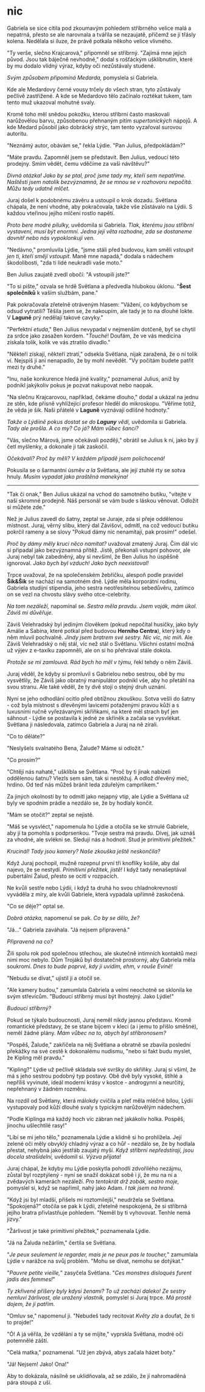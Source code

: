# nic

Gabriela se sice cítila pod zkoumavým pohledem stříbrného velice malá a nepatrná, přesto se ale narovnala a tvářila se nezaujatě, přičemž se jí třásly kolena. Nedělala si iluze, že právě potkala někoho velice vlivného.

"Ty verše, slečno Krajcarová," připomněl se stříbrný. "Zajímá mne jejich původ. Jsou tak báječně nevhodné," dodal s rošťáckým ušklíbnutím, které by mu dodalo vlídný výraz, kdyby oči nezůstávaly studené.

*Svým způsobem připomíná Medarda,* pomyslela si Gabriela. 

Kde ale Medardovy černé vousy trčely do všech stran, tyto zůstávaly pečlivě zastřižené. A kde se Medardovo tělo začínalo roztékat tukem, tam tento muž ukazoval mohutné svaly. 

Kromě toho měl snědou pokožku, kterou stříbrní často maskovali narůžovělou barvu, způsobenou přehnaným pitím *supertonických* nápojů. A kde Medard působil jako dobrácký strýc, tam tento vyzařoval surovou autoritu.

"Neznámý autor, obávám se," řekla Lýdie. "Pan Julius, předpokládám?"

"Máte pravdu. Zapomněl jsem se představit. Ben Julius, vedoucí této prodejny. Smím vědět, čemu vděčíme za vaši návštěvu?"

*Divná otázka! Jako by se ptal, proč jsme tady my, kteří sem nepatříme. Naštěstí jsem natolik bezvýznamná, že se mnou se v rozhovoru nepočítá. Můžu tedy udatně mlčet.*

Juraj došel k podobnému závěru a ustoupil o krok dozadu. Světlana chápala, že není vhodné, aby pokračovala, takže vše zůstávalo na Lýdii. S každou vteřinou jejího mlčení rostlo napětí.

*Proto bere modré pilulky,* uvědomila si Gabriela. *Tlak, kterému jsou stříbrní vystavení, musí být enormní. Jedna její věta rozhodne, zda se dostaneme dovnitř nebo nás vypoklonkují ven.*

"Nedávno," promluvila Lýdie, "jsme stáli před budovou, kam směli *vstoupit jen ti, kteří smějí vstoupit*. Maně mne napadá," dodala s nádechem škodolibosti, "zda ti lidé neukradli vaše moto."

Ben Julius zaujatě zvedl obočí: "A vstoupili jste?"

"To si pište," ozvala se hrdě Světlana a předvedla hlubokou úklonu. "**Šest společníků** k vaším službám, pane." 

Pak pokračovala zřetelně otráveným hlasem: "Vážení, co kdybychom se odsud vytratili? Těšila jsem se, že nakoupím, ale tady je to na dlouhé lokte. V **Laguně** prý nedělají takové cavyky."

"Perfektní *etuda*," Ben Julius nevypadal v nejmenším dotčeně, byť se chytil za srdce jako zasažen kordem. "*Touché*! Doufám, že ve vás medicína získala tolik, kolik ve vás ztratilo divadlo."

"Někteří získají, někteří ztratí," odsekla Světlana, nijak zaražená, že o ní tolik ví. Nejspíš ji ani nenapadlo, že by mohl nevědět. "Vy počítám budete patřit mezi ty druhé."

"Inu, naše konkurence hledá jiné kvality," poznamenal Julius, aniž by podnikl jakýkoliv pokus je pozvat nakupovat nebo naopak. 

"Na slečnu Krajcarovou, například, čekáme dlouho," dodal a ukázal na jednu ze stěn, kde přísně vyhlížející profesor hleděl do mikroskopu. "Věříme totiž, že věda je šik. Naši přátelé v **Laguně** vyznávají odlišné hodnoty."

*Takže o Lýdiině pokus dostat se do **Laguny** vědí,* uvědomila si Gabriela. *Tady ale prošla. A co my? Co já? Mám vůbec šanci?*

"Vás, slečno Márová, jsme očekávali později," obrátil se Julius k ní, jako by jí četl myšlenky, a dokonale ji tak zaskočil.

*Očekávali? Proč by měli? V každém případě jsem polichocená!*

Pokusila se o šarmantní úsměv *a la* Světlana, ale její ztuhlé rty se sotva hnuly. *Musím vypadat jako praštěná manekýna!*

******

"Tak či onak," Ben Julius ukázal na vchod do samotného butiku, "vítejte v naší skromné prodejně. Náš personál se vám bude s láskou věnovat. Odložit si můžete zde." 

Než je Julius zavedl do šatny, zeptal se Juraje, zda si přeje oddělenou místnost. Juraj, věrný slibu, který dal Závišovi, odmítl, na což vedoucí butiku pokrčil rameny a se slovy "Pokud dámy nic nenamítají, pak prosím!" odešel.

*Proč by dámy měly kruci něco namítat?* uvažoval zmatený Juraj. Čím dál víc si připadal jako bezvýznamná přítěž. Jistě, překonali vstupní pohovor, ale Juraj nebyl tak zabedněný, aby si nevšiml, že Ben Julius ho úspěšně ignoroval. *Jako bych byl vzduch! Jako bych neexistoval!*

Trpce uvažoval, že na společenském žebříčku, alespoň podle pravidel **Šik&Šik** se nachází na samotném dně. Lýdie měla korporátní rodinu, Gabriela studijní stipendia, jeho sestra neotřesitelnou sebedůvěru, zatímco on se vezl na chvostu slávy svého otce-celebrity.

*Na tom nezáleží,* napomínal se. *Sestra měla pravdu. Jsem voják, mám úkol. Záviš mi důvěřuje.*

Záviš Velehradský byl jediným člověkem (pokud nepočítal husičky, jako byly Amálie a Sabina, které potkal před budovou **Herního Centra**), který kdy o něm mluvil pochvalně. *Jindy jsem bratrem své sestry. Nic víc, nic míň.* Ale Záviš Velehradský o něj stál, víc než stál o Světlanu. Všichni ostatní možná už výjev z e-taxíku zapomněli, ale on si ho přehrával stále dokola. 

*Protože se mi zamlouvá. Rád bych ho měl v týmu,* řekl tehdy o něm Záviš.

Juraj věděl, že kdyby si promluvil s Gabrielou nebo sestrou, obě by mu vysvětlily, že Záviš jako obratný manipulátor podnikl vše, aby ho přetáhl na svou stranu. Ale také věděl, že ty dvě stojí o stejný druh uznání.

Nyní se jeho odhodlání ocitlo před obtížnou zkouškou. Sotva vešli do šatny - což byla místnost s dřevěnými lavicemi potaženými pravou kůží a s luxusními ručně vyřezávanými skříňkami, na které měl strach byť jen sáhnout - Lýdie se postavila k jedné ze skříněk a začala se vysvlékat. Světlana ji následovala, zatímco Gabriela a Juraj na ně zírali.

"Co to děláte?"

"Neslyšels svalnatého Bena, Žalude? Máme si odložit."

"Co prosím?"

"Chtějí nás nahaté," ušklíbla se Světlana. "Proč by ti jinak nabízeli oddělenou šatnu? Vlezls sem sám, tak si nestěžuj. A odlož dřevěný meč, hrdino. Od teď nás můžeš bránit leda zduřelým camprlíkem."

Za jiných okolností by to odmítl jako nejapný vtip, ale Lýdie a Světlana už byly ve spodním prádle a nezdálo se, že by hodlaly končit.

"Mám se otočit?" zeptal se nejistě.

"Máš se vysvléct," napomenula ho Lýdie a otočila se ke strnulé Gabriele, aby jí ta pomohla s podprsenkou. "Tvoje sestra má pravdu. Dívej, jak uznáš za vhodné, ale svlékni se. Sledují nás a hodnotí. Stud je primitivní přežitek."

*Krucinál! Tady jsou kamery? Naše zkouška ještě neskončila?*

Když Juraj pochopil, mužně rozepnul první tři knoflíky košile, aby dal najevo, že se nestydí. *Primitivní přežitek, jistě!* I když tady nenašeptával pubertální Žalud, přesto se ocitl v rozpacích.

Ne kvůli sestře nebo Lýdii, i když ta druhá ho svou chladnokrevností vyváděla z míry, ale kvůli Gabriele, která vypadala upřímně zaskočená.

"Co se děje?" optal se.

*Dobrá otázka,* napomenul se pak. *Co by se dělo, že?*

"Já..." Gabriela zaváhala. "Já nejsem připravená."

*Připravená na co?*

Žili spolu rok pod společnou střechou, ale skutečně intimních kontaktů mezi nimi moc nebylo. Dům Trojáků byl dostatečně prostorný, aby Gabriela měla soukromí. *Dnes to bude poprvé, kdy ji uvidím, ehm, v rouše Evině!*

"Nebudu se dívat," ujistil ji a otočil se.

"Ale kamery budou," zamumlala Gabriela a velmi neochotně se sklonila ke svým střevícům. "Budoucí stříbrný musí být lhostejný. Jako Lýdie!"

*Budoucí stříbrný?*

Pokud se týkalo budoucnosti, Juraj neměl nikdy jasnou představu. Kromě romantické představy, že se stane bijcem v kleci (a i jemu to přišlo směšné), neměl žádné plány. *Mám vůbec na to, abych byl stříbronosem?*

"Pospěš, Žalude," zakřičela na něj Světlana a obratně se zbavila poslední překážky na své cestě k dokonalému nudismu, "nebo si fakt budu myslet, že Kipling měl pravdu."

"Kipling?" Lýdie už pečlivě skládala své svršky do skříňky. Juraj si všiml, že má s jeho sestrou podobný typ postavy. Obě dvě byly vysoké, štíhlé a nepříliš vyvinuté, ideál moderní krásy v kostce - androgynní a neurčitý, nepřehnaný v žádném rozměru.

Na rozdíl od Světlany, která málokdy cvičila a pleť měla mléčně bílou, Lýdii vystupovaly pod kůží dlouhé svaly s typickým narůžovělým nádechem.

"Podle Kiplinga má každý hoch víc zábran než jakákoliv holka. Pospěš, jinochu ušlechtilé rasy!"

"Líbí se mi jeho tělo," poznamenala Lýdie a klidně si ho prohlížela. Její zelené oči měly obvyklý chladný výraz a co hůř - nezdálo se, že by hodlala přestat, nehybná jako jestřáb zaujatý myší. *Když stříbrní nepředstírají, jsou docela strašidelní,* uvědomil si. *Výzva přijata!*

Juraj chápal, že kdyby mu Lýdie poskytla pohodlí zdvořilého nezájmu, zůstal byl rozptýlený - nyní se snažil dokázat sobě i jí, že mu na ní a zvědavých kamerách nezáleží. *Pro tentokrát drž zobák, sestro moje,* pomyslel si, když se napřímil, nahý jako Adam. *I tak jsem na hraně.*

"Když jsi byl mladší, přišels mi roztomilejší," neudržela se Světlana. "Spokojená?" otočila se pak k Lýdii, zřetelně nespokojená, že si stříbrná jejího bratra přivlastňuje pohledem. "Neměl by ti vyhovovat. Tenhle nemá jizvy."

"Žárlivost je také primitivní přežitek," poznamenala Lýdie.

"Já na Žaluda nežárlím," čertila se Světlana.

"*Je peux seulement le regarder, mais je ne peux pas le toucher,*" zamumlala Lýdie v narážce na svůj problém. "Mohu se dívat, nemohu se dotýkat."

"*Pauvre petite vieille,*" zasyčela Světlana. "*Ces monstres disloqués furent jadis des femmes!*"

*Ty zkřivené příšery byly kdysi ženami? To už zachází daleko! Ze sestry nemluví žárlivost, ale uražený vlastník,* pomyslel si Juraj trpce. *Má prostě dojem, že jí patřím.*

"Omluv se," napomenul ji. "Nebudeš tady recitovat *Květy zla* a doufat, že ti to projde!"

"Ó! A já věřila, že vzdělání a ty se míjíte," vyprskla Světlana, modré oči potemnělé záští.

"Celá matka," poznamenal. "Už jen zbývá, abys začala házet boty."

"Já! Nejsem! Jako! Ona!"

Aby to dokázala, násilně se uklidňovala, až se zdálo, že jí nahromaděná pára stoupá z uší.



